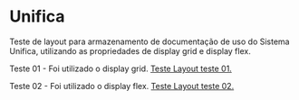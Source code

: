 # Unifica
 Teste de layout para armazenamento de documentação de uso do Sistema Unifica, utilizando as propriedades de display grid e display flex.

 Teste 01 - Foi utilizado o display grid.
    <a href="https://tayrone-tf.github.io/Unifica/home-teste01" target="_blank">Teste Layout teste 01. </a>

Teste 02 - Foi utilizado o display flex.
    <a href="https://tayrone-tf.github.io/Unifica/home-teste02" target="_blank">Teste Layout teste 02. </a>
